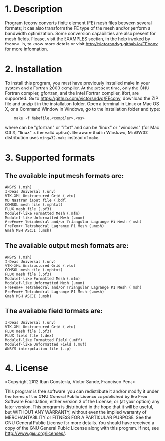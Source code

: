 # 1. Description

Program feconv converts finite element (FE) mesh files between several formats; it can also transform the FE type of the mesh and/or perform a bandwidth optimization. Some conversion capabilities are also present for mesh fields. Please, visit the EXAMPLES section, in the help invoked by feconv -h, to know more details or visit <a href="http://victorsndvg.github.io/FEconv/">http://victorsndvg.github.io/FEconv</a> for more information.

# 2. Installation

To install this program, you must have previously installed make in your system and a Fortran 2003 compiler. At the present time, only the GNU Fortran compiler, gfortran, and the Intel Fortran compiler, ifort, are supported.
Go to https://github.com/victorsndvg/FEconv, download the ZIP file and unzip it in the installation folder.
Open a terminal in Linux or Mac OS X, or a Command Window in Windows, go to the installation folder and type:

        make -f Makefile.<compiler>.<os>

where <compiler> can be "gfortran" or "ifort" and <os> can be "linux" or "windows" (for Mac OS X, "linux" is the valid option). Be aware that in Windows, MinGW32 distribution uses `mingw32-make` instead of `make`.

# 3. Supported formats
## The available input mesh formats are:

    ANSYS (.msh)
    I-Deas Universal (.unv)
    VTK-XML Unstructured Grid (.vtu)
    MD Nastran input file (.bdf)
    COMSOL mesh file (.mphtxt)
    FLUX mesh file (.pf3)
    Modulef-like Formatted Mesh (.mfm)
    Modulef-like Unformatted Mesh (.mum)
    FreFem++ Tetrahedral and/or Triangular Lagrange P1 Mesh (.msh)
    FreFem++ Tetrahedral Lagrange P1 Mesh (.mesh)
    Gmsh MSH ASCII (.msh)

## The available output mesh formats are:

    ANSYS (.msh)
    I-Deas Universal (.unv)
    VTK-XML Unstructured Grid (.vtu)
    COMSOL mesh file (.mphtxt)
    FLUX mesh file (.pf3)
    Modulef-like Formatted Mesh (.mfm)
    Modulef-like Unformatted Mesh (.mum)
    FreFem++ Tetrahedral and/or Triangular Lagrange P1 Mesh (.msh)
    FreFem++ Tetrahedral Lagrange P1 Mesh (.mesh)
    Gmsh MSH ASCII (.msh)

## The available field formats are:

    I-Deas Universal (.unv)
    VTK-XML Unstructured Grid (.vtu)
    FLUX mesh file (.pf3)
    FLUX field file (.dex)
    Modulef-like Formatted Field (.mff)
    Modulef-like Unformatted Field (.muf)
    ANSYS interpolation file (.ip)

# 4. License

«Copyright 2012 Iban Constenla, Victor Sande, Francisco Pena»

This program is free software: you can redistribute it and/or modify it under the terms of the GNU General Public License as published by the Free Software Foundation, either version 3 of the License, or (at your option) any later version.
This program is distributed in the hope that it will be useful, but WITHOUT ANY WARRANTY; without even the implied warranty of MERCHANTABILITY or FITNESS FOR A PARTICULAR PURPOSE. See the GNU General Public License for more details.
You should have received a copy of the GNU General Public License along with this program. If not, see http://www.gnu.org/licenses/.

